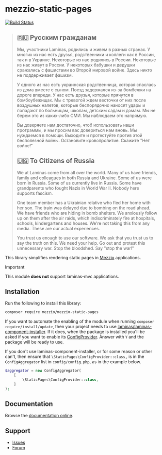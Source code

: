 <!-- markdownlint-disable MD013 -->
# mezzio-static-pages

[![Build Status](https://github.com/mezzio/mezzio-static-pages/actions/workflows/continuous-integration.yml/badge.svg)](https://github.com/mezzio/mezzio-static-pages/actions/workflows/continuous-integration.yml)

> ## 🇷🇺 Русским гражданам
>
> Мы, участники Laminas, родились и живем в разных странах. У многих из нас есть друзья, родственники и коллеги как в России, так и в Украине. Некоторые из нас родились в России. Некоторые из нас живут в России. У некоторых бабушки и дедушки сражались с фашистами во Второй мировой войне. Здесь никто не поддерживает фашизм.
>
> У одного из нас есть украинская родственница, которая спаслась из дома вместе с сыном. Поезд задержался из-за бомбежки на дороге впереди. У нас есть друзья, которые прячутся в бомбоубежищах. Мы с тревогой ждем весточки от них после воздушных налетов, которые беспорядочно наносят удары и попадают по больницам, школам, детским садам и домам. Мы не берем это из каких-либо СМИ. Мы наблюдаем это напрямую.
>
> Вы доверяете нам достаточно, чтоб использовать наши программы, и мы просим вас довериться нам вновь. Мы нуждаемся в помощи. Выходите и протестуйте против этой бесполезной войны. Остановите кровопролитие. Скажите "Нет войне!"
>
> ## 🇺🇸 To Citizens of Russia
>
> We at Laminas come from all over the world. Many of us have friends, family and colleagues in both Russia and Ukraine. Some of us were born in Russia. Some of us currently live in Russia. Some have grandparents who fought Nazis in World War II. Nobody here supports fascism.
>
> One team member has a Ukrainian relative who fled her home with her son. The train was delayed due to bombing on the road ahead. We have friends who are hiding in bomb shelters. We anxiously follow up on them after the air raids, which indiscriminately fire at hospitals, schools, kindergartens and houses. We're not taking this from any media. These are our actual experiences.
>
> You trust us enough to use our software. We ask that you trust us to say the truth on this. We need your help. Go out and protest this unnecessary war. Stop the bloodshed. Say "stop the war!"

This library simplifies rendering static pages in [Mezzio][mezzio] applications.

> [!IMPORTANT]
> This module **does not** support laminas-mvc applications.

## Installation

Run the following to install this library:

```bash
composer require mezzio/mezzio-static-pages
```

If you want to automate the enabling of the module when running `composer require/install/update`, then your project needs to use [laminas/laminas-component-installer][laminas-component-installer].
If it does, when the package is installed you'll be asked if you want to enable its [ConfigProvider][config-providers].
Answer with `Y` and the package will be ready to use.

If you don't use laminas-component-installer, or for some reason or other can't, then ensure that `\StaticPages\ConfigProvider::class,` is in the `ConfigAggregator` list in `config/config.php`, as in the example below.

```php
$aggregator = new ConfigAggregator(
    [
        \StaticPages\ConfigProvider::class,
    ]
);
```

## Documentation

Browse the [documentation online][online-documentation].

## Support

* [Issues](https://github.com/mezzio/mezzio-static-pages/issues/)
* [Forum](https://discourse.laminas.dev/)

[config-providers]: https://docs.laminas.dev/laminas-config-aggregator/config-providers
[mezzio]: https://docs.mezzio.dev/mezzio/
[online-documentation]: https://docs.mezzio.dev/mezzio-static-pages
[laminas-component-installer]: https://github.com/laminas/laminas-component-installer

<!-- markdownlint-enable MD013 -->